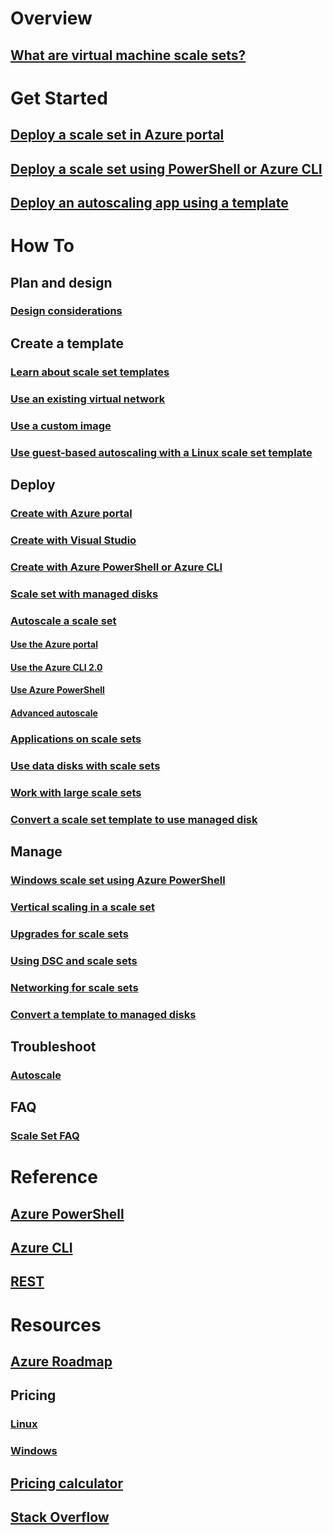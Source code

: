 # Overview
## [What are virtual machine scale sets?](virtual-machine-scale-sets-overview.md)

# Get Started
## [Deploy a scale set in Azure portal](virtual-machine-scale-sets-portal-create.md)
## [Deploy a scale set using PowerShell or Azure CLI](virtual-machine-scale-sets-create.md)
## [Deploy an autoscaling app using a template](virtual-machine-scale-sets-deploy-scaling-app-template.md)

# How To
## Plan and design
### [Design considerations](virtual-machine-scale-sets-design-overview.md)

## Create a template
### [Learn about scale set templates](virtual-machine-scale-sets-mvss-start.md)
### [Use an existing virtual network](virtual-machine-scale-sets-mvss-existing-vnet.md)
### [Use a custom image](virtual-machine-scale-sets-mvss-custom-image.md)
### [Use guest-based autoscaling with a Linux scale set template](virtual-machine-scale-sets-mvss-guest-based-autoscale-linux.md)

## Deploy
### [Create with Azure portal](virtual-machine-scale-sets-portal-create.md)
### [Create with Visual Studio](virtual-machine-scale-sets-vs-create.md)
### [Create with Azure PowerShell or Azure CLI](virtual-machine-scale-sets-create.md)
### [Scale set with managed disks](virtual-machine-scale-sets-managed-disks.md)
### [Autoscale a scale set](virtual-machine-scale-sets-autoscale-overview.md)
#### [Use the Azure portal](virtual-machine-scale-sets-autoscale-portal.md)
#### [Use the Azure CLI 2.0](virtual-machine-scale-sets-autoscale-cli.md)
#### [Use Azure PowerShell](virtual-machine-scale-sets-autoscale-powershell.md)
#### [Advanced autoscale](../monitoring-and-diagnostics/insights-advanced-autoscale-virtual-machine-scale-sets.md)
### [Applications on scale sets](virtual-machine-scale-sets-deploy-app.md)
### [Use data disks with scale sets](virtual-machine-scale-sets-attached-disks.md)
### [Work with large scale sets](virtual-machine-scale-sets-placement-groups.md)
### [Convert a scale set template to use managed disk](virtual-machine-scale-sets-convert-template-to-md.md)

## Manage
### [Windows scale set using Azure PowerShell](virtual-machine-scale-sets-windows-manage.md)
### [Vertical scaling in a scale set](virtual-machine-scale-sets-vertical-scale-reprovision.md)
### [Upgrades for scale sets](virtual-machine-scale-sets-upgrade-scale-set.md)
### [Using DSC and scale sets](virtual-machine-scale-sets-dsc.md)
### [Networking for scale sets](virtual-machine-scale-sets-networking.md)
### [Convert a template to managed disks](virtual-machine-scale-sets-convert-template-to-md.md)

## Troubleshoot
### [Autoscale](virtual-machine-scale-sets-troubleshoot.md)

## FAQ
### [Scale Set FAQ](virtual-machine-scale-sets-faq.md)

# Reference
## [Azure PowerShell](/powershell/azure/overview)
## [Azure CLI](../virtual-machines/azure-cli-arm-commands.md)
## [REST](/rest/api/virtualmachinescalesets/)

# Resources
## [Azure Roadmap](https://azure.microsoft.com/roadmap/?category=compute)
## Pricing 
### [Linux](https://azure.microsoft.com/pricing/details/virtual-machine-scale-sets/linux/)
### [Windows](https://azure.microsoft.com/pricing/details/virtual-machine-scale-sets/windows/)
## [Pricing calculator](https://azure.microsoft.com/pricing/calculator/)
## [Stack Overflow](http://stackoverflow.com/questions/tagged/azure-vm-scale-set)

